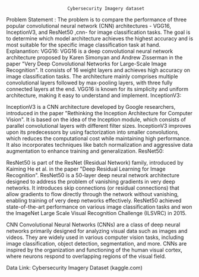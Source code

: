 
                           Cybersecurity Imagery dataset

Problem Statement : The problem is to compare the performance of three popular convolutional neural network (CNN) architectures - VGG16, InceptionV3, and ResNet50 ,cnn- for image classification tasks. The goal is to determine which model architecture achieves the highest accuracy and is most suitable for the specific image classification task at hand.
Explanantion:
VGG16:
VGG16 is a deep convolutional neural network architecture proposed by Karen Simonyan and Andrew Zisserman in the paper "Very Deep Convolutional Networks for Large-Scale Image Recognition".
It consists of 16 weight layers and achieves high accuracy on image classification tasks.
The architecture mainly comprises multiple convolutional layers followed by max-pooling layers, with three fully connected layers at the end.
VGG16 is known for its simplicity and uniform architecture, making it easy to understand and implement.
InceptionV3:

InceptionV3 is a CNN architecture developed by Google researchers, introduced in the paper "Rethinking the Inception Architecture for Computer Vision".
It is based on the idea of the Inception module, which consists of parallel convolutional layers with different filter sizes.
InceptionV3 improves upon its predecessors by using factorization into smaller convolutions, which reduces the computational cost while maintaining high performance.
It also incorporates techniques like batch normalization and aggressive data augmentation to enhance training and generalization.
ResNet50:

ResNet50 is part of the ResNet (Residual Network) family, introduced by Kaiming He et al. in the paper "Deep Residual Learning for Image Recognition".
ResNet50 is a 50-layer deep neural network architecture designed to address the problem of vanishing gradients in very deep networks.
It introduces skip connections (or residual connections) that allow gradients to flow directly through the network without vanishing, enabling training of very deep networks effectively.
ResNet50 achieved state-of-the-art performance on various image classification tasks and won the ImageNet Large Scale Visual Recognition Challenge (ILSVRC) in 2015.

CNN
Convolutional Neural Networks (CNNs) are a class of deep neural networks primarily designed for analyzing visual data such as images and videos. They are widely used in various computer vision tasks, including image classification, object detection, segmentation, and more. CNNs are inspired by the organization and functioning of the human visual cortex, where neurons respond to overlapping regions of the visual field.


Data Link:
Cybersecurity Imagery Dataset (kaggle.com)
